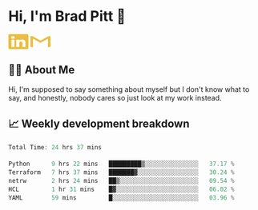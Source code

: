 # Hi, I'm Brad Pitt 👋


<a href="https://www.linkedin.com/in/mathias-mauraisin/" target="blank"><img align="center" src="./icons/linkedin.svg" alt="https://www.linkedin.com/in/mathias-mauraisin/" height="30" width="40" /></a>
<a href="mailto:mathias.mauraisin.pro@gmail.com" target="blank"><img align="center" src="./icons/gmail.svg" alt="redrew" height="30" width="40" /></a>




<!-- ![snap](images/Snap_dark.png?raw=true) -->
<!-- ![snap](images/Snap_dark_bg.png?raw=true) -->


<!-- [![My Skills](https://skillicons.dev/icons?i=c,cpp,html,css,js,ts,)](https://skillicons.dev) -->

## 🙋‍♂️&nbsp;About Me

Hi, I'm supposed to say something about myself but I don't know what to say, and honestly, nobody cares so just look at my work instead.

## 📈&nbsp;Weekly development breakdown

<!-- [![mamaurai's 42 stats](https://badge42.vercel.app/api/v2/cl1l4qz93000609l4yixitcl4/stats?cursusId=21&coalitionId=45)](https://github.com/JaeSeoKim/badge42) -->





<!--START_SECTION:waka-->

```rust
Total Time: 24 hrs 37 mins

Python      9 hrs 22 mins   █████████▒░░░░░░░░░░░░░░░   37.17 %
Terraform   7 hrs 37 mins   ███████▓░░░░░░░░░░░░░░░░░   30.24 %
netrw       2 hrs 24 mins   ██▒░░░░░░░░░░░░░░░░░░░░░░   09.54 %
HCL         1 hr 31 mins    █▓░░░░░░░░░░░░░░░░░░░░░░░   06.02 %
YAML        59 mins         █░░░░░░░░░░░░░░░░░░░░░░░░   03.96 %
```

<!--END_SECTION:waka-->


